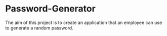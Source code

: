 # Password-Generator
The aim of this project is to create an application that an employee can use to generate a random password.
